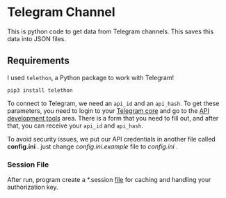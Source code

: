 # Telegram Channel

This is python code to get data from Telegram channels. This saves this data into JSON files.

## Requirements

I used `telethon`, a Python package to work with Telegram!

    pip3 install telethon

To connect to Telegram, we need an `api_id` and an `api_hash`. To get these parameters, you need to login to your [Telegram core](https://my.telegram.org/) and go to the [API development tools](https://my.telegram.org/apps) area. There is a form that you need to fill out, and after that, you can receive your `api_id` and `api_hash`.

 To avoid security issues, we put our API credentials in another file called **config.ini** .   just change *config.ini.example* file to *config.ini* .
 

### Session File
After run, program create a *.session [file](https://docs.telethon.dev/en/latest/concepts/sessions.html) for caching and handling your authorization key. 

